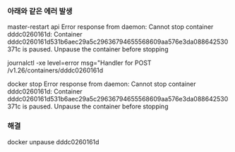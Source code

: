 ### 아래와 같은 에러 발생 

  master-restart api
  Error response from daemon: Cannot stop container dddc0260161d: Container dddc0260161d531b6aec29a5c29636794655568609aa576e3da088642530371c is paused. Unpause the container before stopping

  journalctl -xe
  level=error msg="Handler for POST /v1.26/containers/dddc0260161d

  docker stop 
  Error response from daemon: Cannot stop container dddc0260161d: Container dddc0260161d531b6aec29a5c29636794655568609aa576e3da088642530371c is paused. Unpause the container before stopping


### 해결 

  docker unpause dddc0260161d

